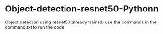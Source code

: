# Object-detection-resnet50-Pythonn
Object detection using resnet50(already trained)
use the commands in the command.txt to run the code
